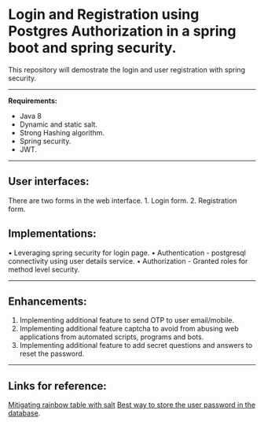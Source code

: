 # Login and Registration using Postgres Authorization in a spring boot and spring security.

This repository will demostrate the login and user registration with spring security.

***
**Requirements:**
 * Java 8
 * Dynamic and static salt.
 * Strong Hashing algorithm.
 * Spring security.
 * JWT.

***
User interfaces:
-----------------
There are two forms in the web interface.
    1. Login form.
    2. Registration form.

Implementations:
----------------
•	Leveraging spring security for login page.
•	Authentication - postgresql connectivity using user details service.
•   Authorization - Granted roles for method level security.

***
Enhancements:
---------------------------
 1. Implementing additional feature to send OTP to user email/mobile. 
 2. Implementing additional feature captcha to avoid from abusing web applications from automated scripts, programs and bots.
 3. Implementing additional feature to add secret questions and answers to reset the password.
 
 ***
 Links for reference:
 ----------------------
 [Mitigating rainbow table with salt](https://auth0.com/blog/adding-salt-to-hashing-a-better-way-to-store-passwords/)
 [Best way to store the user password in the database](https://stackoverflow.com/questions/1054022/best-way-to-store-password-in-database).
